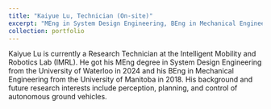 ```yaml
---
title: "Kaiyue Lu, Technician (On-site)"
excerpt: "MEng in System Design Engineering, BEng in Mechanical Engineering <br/><br/>"
collection: portfolio
---
```


Kaiyue Lu is currently a Research Technician at the Intelligent Mobility and Robotics Lab (IMRL). He got his MEng degree in System Design Engineering from the University of Waterloo in 2024 and his BEng in Mechanical Engineering from the University of Manitoba in 2018. His background and future research interests include perception, planning, and control of autonomous ground vehicles.
